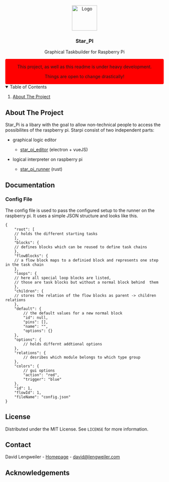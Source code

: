 <!-- PROJECT LOGO -->
<br />
<p align="center">
  <a href="https://camo.githubusercontent.com/dfdc101ca03cc32dbc8e68771c03f8c7a8924ab5fa2457e60ffe78505d48acd7/68747470733a2f2f75706c6f61642e77696b696d656469612e6f72672f77696b6970656469612f636f6d6d6f6e732f7468756d622f322f32652f50692d73796d626f6c2e7376672f37393470782d50692d73796d626f6c2e7376672e706e67">
    <img src="https://camo.githubusercontent.com/dfdc101ca03cc32dbc8e68771c03f8c7a8924ab5fa2457e60ffe78505d48acd7/68747470733a2f2f75706c6f61642e77696b696d656469612e6f72672f77696b6970656469612f636f6d6d6f6e732f7468756d622f322f32652f50692d73796d626f6c2e7376672f37393470782d50692d73796d626f6c2e7376672e706e67" alt="Logo" width="80" height="80">
  </a>

<h3 align="center">Star_PI</h3>

  <p align="center">
    Graphical Taskbuilder for Raspberry Pi
    <br />
  </p>
</p>


<div style="background-color:red; text-align:center; vertical-align: middle; border-radius: 4px; padding: 2px;">
<p>This project, as well as this readme is under heavy development.</p>
<p>Things are open to change drastically!</p>
</div>


<!-- TABLE OF CONTENTS -->
<details open="open">
  <summary>Table of Contents</summary>
  <ol>
    <li>
      <a href="#about-the-project">About The Project</a>
  </ol>
</details>

<!-- ABOUT THE PROJECT -->
## About The Project

Star_Pi is a libary with the goal to allow non-technical people to access the possibilites of the raspberry pi.
Starpi consist of two independent parts:
- graphical logic editor
    * [star_pi_editor](https://github.com/datomo/star_pi_editor) (electron + vueJS)


- logical interpreter on raspberry pi
    * [star_pi_runner](https://github.com/datomo/star_pi_runner) (rust)

    
    

## Documentation
### Config File
The config file is used to pass the configured setup to the runner on the raspberry pi.
It uses a simple JSON structure and looks like this.

```
{
    "root": [
    // holds the different starting tasks
    ],
    "blocks": {
    // defines blocks which can be reused to define task chains
    },
    "flowBlocks": {
    // a flow block maps to a definied block and represents one step in the task chain
    },
    "loops": {
    // here all special loop blocks are listed, 
    // those are task blocks but without a normal block behind  them
    },
    "children": {
    // stores the relation of the flow blocks as parent -> children relations
    },
    "default": {
        // the default values for a new normal block
        "id": null,
        "pins": [],
        "name": "",
        "options": {}
    },
    "options": {
        // holds differnt addtional options
    },
    "relations": {
        // desribes which module belongs to which type group
    },
    "colors": {
        // gui options
        "action": "red",
        "trigger": "blue"
    },
    "id": 1,
    "flowId": 1,
    "fileName": "config.json"
}

```

<!-- LICENSE -->
## License

Distributed under the MIT License. See `LICENSE` for more information.



<!-- CONTACT -->
## Contact

David Lengweiler - [Homepage](https://lengweiler.com) - david@lengweiler.com



<!-- ACKNOWLEDGEMENTS -->
## Acknowledgements


